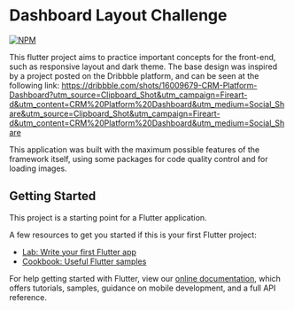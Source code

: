 # Dashboard Layout Challenge
[![NPM](https://img.shields.io/npm/l/react)](https://github.com/ThiagoHBA/dashboard_layout_challenge/blob/master/LICENSE) 

This flutter project aims to practice important concepts for the front-end, such as responsive layout and dark theme. The base design was inspired by a project posted on the Dribbble platform, and can be seen at the following link: https://dribbble.com/shots/16009679-CRM-Platform-Dashboard?utm_source=Clipboard_Shot&utm_campaign=Fireart-d&utm_content=CRM%20Platform%20Dashboard&utm_medium=Social_Share&utm_source=Clipboard_Shot&utm_campaign=Fireart-d&utm_content=CRM%20Platform%20Dashboard&utm_medium=Social_Share

This application was built with the maximum possible features of the framework itself, using some packages for code quality control and for loading images.

## Getting Started

This project is a starting point for a Flutter application.

A few resources to get you started if this is your first Flutter project:

- [Lab: Write your first Flutter app](https://flutter.dev/docs/get-started/codelab)
- [Cookbook: Useful Flutter samples](https://flutter.dev/docs/cookbook)

For help getting started with Flutter, view our
[online documentation](https://flutter.dev/docs), which offers tutorials,
samples, guidance on mobile development, and a full API reference.
